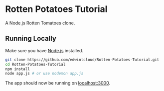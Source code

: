 # Rotten Potatoes Tutorial
A Node.js Rotten Tomatoes clone.

## Running Locally
Make sure you have [Node.js](http://nodejs.org/) installed.

```sh
git clone https://github.com/edwintcloud/Rotten-Potatoes-Tutorial.git
cd Rotten-Potatoes-Tutorial
npm install
node app.js # or use nodemon app.js
```

The app should now be running on [localhost:3000](http://localhost:3000/).
